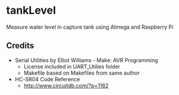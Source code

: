 tankLevel
=========
Measure water level in capture tank using Atmega and Raspberry Pi


Credits
-------
* Serial Utilities by Elliot Williams - Make: AVR Programming
	* License included in UART_Utilies folder
	* Makefile based on Makefiles from same author
* HC-SR04 Code Reference
	* http://www.circuitdb.com/?p=1162
